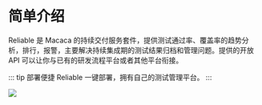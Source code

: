 # 简单介绍

Reliable 是 Macaca 的持续交付服务套件，提供测试通过率、覆盖率的趋势分析，排行，报警，主要解决持续集成期的测试结果归档和管理问题。提供的开放 API 可以让你与已有的研发流程平台或者其他平台衔接。

::: tip 部署便捷
Reliable 一键部署，拥有自己的测试管理平台。
:::

![](/reliable/assets/6d308bd9gw1f5scrp1p4rj20rs0gatbj.jpg)
